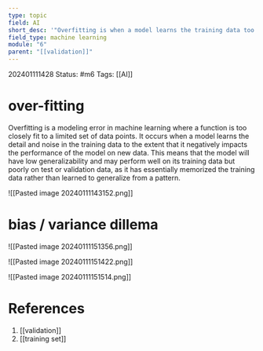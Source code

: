 ```yaml
---
type: topic
field: AI
short_desc: '"Overfitting is when a model learns the training data too well, including its noise, leading to poor performance on unseen data due to a lack of generalization."'
field_type: machine learning
module: "6"
parent: "[[validation]]"
---
```



202401111428
Status: #m6
Tags: [[AI]]

# over-fitting

Overfitting is a modeling error in machine learning where a function is too closely fit to a limited set of data points. It occurs when a model learns the detail and noise in the training data to the extent that it negatively impacts the performance of the model on new data. This means that the model will have low generalizability and may perform well on its training data but poorly on test or validation data, as it has essentially memorized the training data rather than learned to generalize from a pattern.

![[Pasted image 20240111143152.png]]

# bias / variance dillema

![[Pasted image 20240111151356.png]]

![[Pasted image 20240111151422.png]]

![[Pasted image 20240111151514.png]]
# References

1. [[validation]]
2. [[training set]]